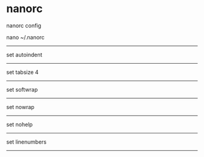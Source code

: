 # nanorc
nanorc config 

nano ~/.nanorc

______________

set autoindent
_______________
set tabsize 4
______________
set softwrap
______________
set nowrap
______________
set nohelp
______________
set linenumbers
______________
